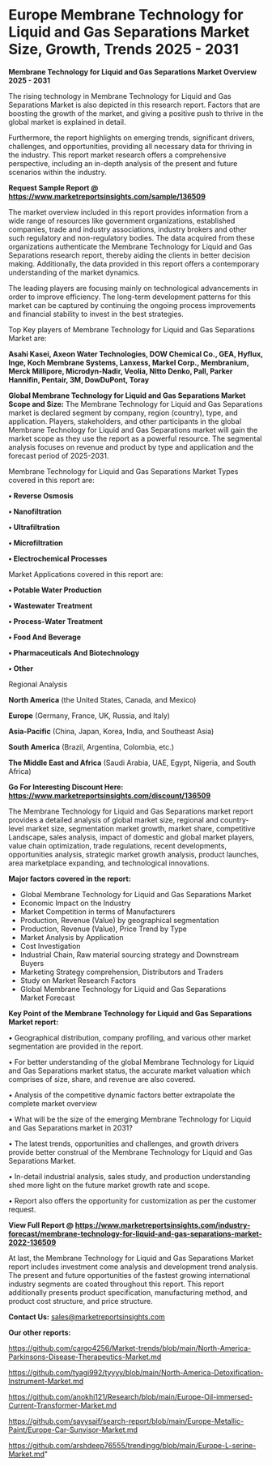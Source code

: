  # Europe Membrane Technology for Liquid and Gas Separations Market Size, Growth, Trends 2025 - 2031

<Strong> Membrane Technology for Liquid and Gas Separations Market Overview 2025 - 2031</strong>

The rising technology in Membrane Technology for Liquid and Gas Separations Market is also depicted in this research report. Factors that are boosting the growth of the market, and giving a positive push to thrive in the global market is explained in detail.

Furthermore, the report highlights on emerging trends, significant drivers, challenges, and opportunities, providing all necessary data for thriving in the industry. This report market research offers a comprehensive perspective, including an in-depth analysis of the present and future scenarios within the industry.

<strong>Request Sample Report @ <a href=https://www.marketreportsinsights.com/sample/136509>https://www.marketreportsinsights.com/sample/136509</a></strong>

The market overview included in this report provides information from a wide range of resources like government organizations, established companies, trade and industry associations, industry brokers and other such regulatory and non-regulatory bodies. The data acquired from these organizations authenticate the Membrane Technology for Liquid and Gas Separations research report, thereby aiding the clients in better decision making. Additionally, the data provided in this report offers a contemporary understanding of the market dynamics.

The leading players are focusing mainly on technological advancements in order to improve efficiency. The long-term development patterns for this market can be captured by continuing the ongoing process improvements and financial stability to invest in the best strategies.

Top Key players of Membrane Technology for Liquid and Gas Separations Market are:

<strong>Asahi Kasei, Axeon Water Technologies, DOW Chemical Co., GEA, Hyflux, Inge, Koch Membrane Systems, Lanxess, Markel Corp., Membranium, Merck Millipore, Microdyn-Nadir, Veolia, Nitto Denko, Pall, Parker Hannifin, Pentair, 3M, DowDuPont, Toray</strong>

<strong><b>Global Membrane Technology for Liquid and Gas Separations Market Scope and Size:</b></strong>
The Membrane Technology for Liquid and Gas Separations market is declared segment by company, region (country), type, and application. Players, stakeholders, and other participants in the global Membrane Technology for Liquid and Gas Separations market will gain the market scope as they use the report as a powerful resource. The segmental analysis focuses on revenue and product by type and application and the forecast period of 2025-2031.

Membrane Technology for Liquid and Gas Separations Market Types covered in this report are:

<strong>• Reverse Osmosis

• Nanofiltration

• Ultrafiltration

• Microfiltration

• Electrochemical Processes</strong>

Market Applications covered in this report are:

<strong>• Potable Water Production

• Wastewater Treatment

• Process-Water Treatment

• Food And Beverage

• Pharmaceuticals And Biotechnology

• Other</strong> 

Regional Analysis

<strong>North America</strong> (the United States, Canada, and Mexico)

<strong>Europe</strong> (Germany, France, UK, Russia, and Italy)

<strong>Asia-Pacific</strong> (China, Japan, Korea, India, and Southeast Asia)

<strong>South America</strong> (Brazil, Argentina, Colombia, etc.)

<strong>The Middle East and Africa</strong> (Saudi Arabia, UAE, Egypt, Nigeria, and South Africa)

<strong>Go For Interesting Discount Here: <a href=https://www.marketreportsinsights.com/discount/136509>https://www.marketreportsinsights.com/discount/136509</a></strong>

The Membrane Technology for Liquid and Gas Separations market report provides a detailed analysis of global market size, regional and country-level market size, segmentation market growth, market share, competitive Landscape, sales analysis, impact of domestic and global market players, value chain optimization, trade regulations, recent developments, opportunities analysis, strategic market growth analysis, product launches, area marketplace expanding, and technological innovations.

<strong><b>Major factors covered in the report:</b></strong>
<ul>
  <li>Global Membrane Technology for Liquid and Gas Separations Market </li>
  <li>Economic Impact on the Industry</li>
  <li>Market Competition in terms of Manufacturers</li>
  <li>Production, Revenue (Value) by geographical segmentation</li>
  <li>Production, Revenue (Value), Price Trend by Type</li>
  <li>Market Analysis by Application</li>
  <li>Cost Investigation</li>
  <li>Industrial Chain, Raw material sourcing strategy and Downstream Buyers</li>
  <li>Marketing Strategy comprehension, Distributors and Traders</li>
  <li>Study on Market Research Factors</li>
  <li>Global Membrane Technology for Liquid and Gas Separations Market Forecast</li>
</ul>

<strong><b>Key Point of the Membrane Technology for Liquid and Gas Separations Market report:</b></strong>

• Geographical distribution, company profiling, and various other market segmentation are provided in the report.

• For better understanding of the global Membrane Technology for Liquid and Gas Separations market status, the accurate market valuation which comprises of size, share, and revenue are also covered.

• Analysis of the competitive dynamic factors better extrapolate the complete market overview

• What will be the size of the emerging Membrane Technology for Liquid and Gas Separations market in 2031?

• The latest trends, opportunities and challenges, and growth drivers provide better construal of the Membrane Technology for Liquid and Gas Separations Market.

• In-detail industrial analysis, sales study, and production understanding shed more light on the future market growth rate and scope.

• Report also offers the opportunity for customization as per the customer request.

<strong><b>View Full Report @ <a href=https://www.marketreportsinsights.com/industry-forecast/membrane-technology-for-liquid-and-gas-separations-market-2022-136509>https://www.marketreportsinsights.com/industry-forecast/membrane-technology-for-liquid-and-gas-separations-market-2022-136509</a></b></strong>


At last, the Membrane Technology for Liquid and Gas Separations Market report includes investment come analysis and development trend analysis. The present and future opportunities of the fastest growing international industry segments are coated throughout this report. This report additionally presents product specification, manufacturing method, and product cost structure, and price structure.

<strong>Contact Us:</strong>
sales@marketreportsinsights.com

<strong>Our other reports:</strong>

<a href=https://github.com/cargo4256/Market-trends/blob/main/North-America-Parkinsons-Disease-Therapeutics-Market.md>https://github.com/cargo4256/Market-trends/blob/main/North-America-Parkinsons-Disease-Therapeutics-Market.md</a>

<a href=https://github.com/tyagi992/tyyyy/blob/main/North-America-Detoxification-Instrument-Market.md>https://github.com/tyagi992/tyyyy/blob/main/North-America-Detoxification-Instrument-Market.md</a>

<a href=https://github.com/anokhi121/Research/blob/main/Europe-Oil-immersed-Current-Transformer-Market.md>https://github.com/anokhi121/Research/blob/main/Europe-Oil-immersed-Current-Transformer-Market.md</a>

<a href=https://github.com/sayysaif/search-report/blob/main/Europe-Metallic-Paint/Europe-Car-Sunvisor-Market.md>https://github.com/sayysaif/search-report/blob/main/Europe-Metallic-Paint/Europe-Car-Sunvisor-Market.md</a>

<a href=https://github.com/arshdeep76555/trendingg/blob/main/Europe-L-serine-Market.md>https://github.com/arshdeep76555/trendingg/blob/main/Europe-L-serine-Market.md</a>"
